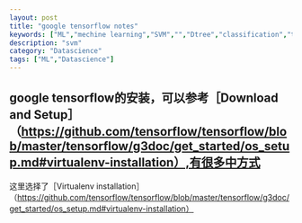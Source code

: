 ```yaml
---
layout: post
title: "google tensorflow notes"
keywords: ["ML","mechine learning","SVM","","Dtree","classification","tensorflow"]
description: "svm"
category: "Datascience"
tags: ["ML","Datascience"]
---
```

## google tensorflow的安装，可以参考［Download and Setup］（https://github.com/tensorflow/tensorflow/blob/master/tensorflow/g3doc/get_started/os_setup.md#virtualenv-installation）,有很多中方式

这里选择了［Virtualenv installation］（https://github.com/tensorflow/tensorflow/blob/master/tensorflow/g3doc/get_started/os_setup.md#virtualenv-installation）
